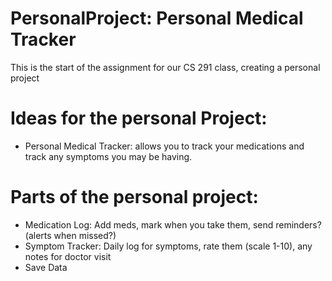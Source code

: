 # PersonalProject: Personal Medical Tracker
This is the start of the assignment for our CS 291 class, creating a personal project


# Ideas for the personal Project:
- Personal Medical Tracker: allows you to track your medications and track any symptoms you may be having.

# Parts of the personal project:
- Medication Log: Add meds, mark when you take them, send reminders?(alerts when missed?)
- Symptom Tracker: Daily log for symptoms, rate them (scale 1-10), any notes for doctor visit
- Save Data
